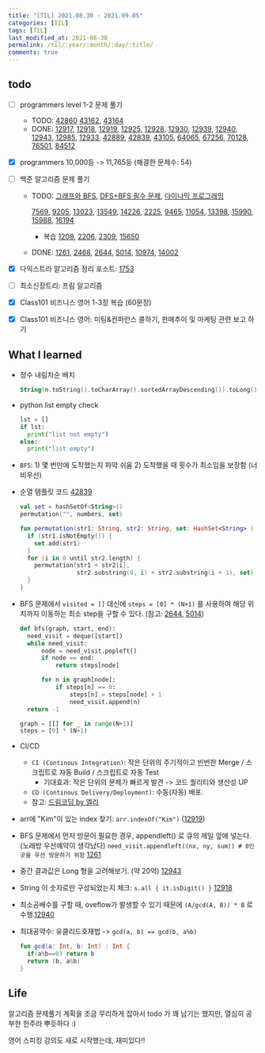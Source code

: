 ```yaml
---
title: "[TIL] 2021.08.30 - 2021.09.05"
categories: [TIL]
tags: [TIL]
last_modified_at: 2021-08-30
permalink: /til/:year/:month/:day/:title/
comments: true
---
```


## todo

- [ ] programmers level 1-2 문제 풀기

  - TODO: [42860](https://programmers.co.kr/learn/courses/30/lessons/42860) [43162](https://programmers.co.kr/learn/courses/30/lessons/43162), [43164](https://programmers.co.kr/learn/courses/30/lessons/43164)
  - DONE: [12917](https://programmers.co.kr/learn/courses/30/lessons/12917), [12918](https://programmers.co.kr/learn/courses/30/lessons/12918), [12919](https://programmers.co.kr/learn/courses/30/lessons/12919), [12925](https://programmers.co.kr/learn/courses/30/lessons/12925), [12928](https://programmers.co.kr/learn/courses/30/lessons/12928), [12930](https://programmers.co.kr/learn/courses/30/lessons/12930), [12939](https://programmers.co.kr/learn/courses/30/lessons/12939), [12940](https://programmers.co.kr/learn/courses/30/lessons/12940), [12943](https://programmers.co.kr/learn/courses/30/lessons/12943), [12985](https://programmers.co.kr/learn/courses/30/lessons/12985), [12933](https://programmers.co.kr/learn/courses/30/lessons/12933), [42889](https://programmers.co.kr/learn/courses/30/lessons/42889), [42839](https://programmers.co.kr/learn/courses/30/lessons/42839), [43105](https://programmers.co.kr/learn/courses/30/lessons/43105), [64065](https://programmers.co.kr/learn/courses/30/lessons/64065), [67256](https://programmers.co.kr/learn/courses/30/lessons/67256), [70128](https://programmers.co.kr/learn/courses/30/lessons/70128), [76501](https://programmers.co.kr/learn/courses/30/lessons/76501), [84512](https://programmers.co.kr/learn/courses/30/lessons/84512)

- [x] programmers 10,000등 -> 11,765등 (해결한 문제수: 54)

- [ ] 백준 알고리즘 문제 풀기

  - TODO: [그래프와 BFS](https://www.acmicpc.net/workbook/view/3938), [DFS+BFS 필수 문제](https://www.acmicpc.net/workbook/view/1983), [다이나믹 프로그래밍](https://www.acmicpc.net/workbook/view/3939)

    [7569](https://www.acmicpc.net/problem/7569), [9205](https://www.acmicpc.net/problem/9205), [13023](https://www.acmicpc.net/problem/13023), [13549](https://www.acmicpc.net/problem/13549), [14226](https://www.acmicpc.net/problem/14226), [2225](https://www.acmicpc.net/problem/2225), [9465](https://www.acmicpc.net/problem/9465), [11054](https://www.acmicpc.net/problem/11054), [13398](https://www.acmicpc.net/problem/13398), [15990](https://www.acmicpc.net/problem/15990), [15988](https://www.acmicpc.net/problem/15988), [16194](https://www.acmicpc.net/problem/16194)

    - 복습
      [1208](https://www.acmicpc.net/problem/1208), [2206](https://www.acmicpc.net/problem/2206), [2309](https://www.acmicpc.net/problem/2309), [15650](https://www.acmicpc.net/problem/15650)

  - DONE: [1261](https://www.acmicpc.net/problem/1261), [2468](https://www.acmicpc.net/problem/2468), [2644](https://www.acmicpc.net/problem/2644), [5014](https://www.acmicpc.net/problem/5014), [10974](https://www.acmicpc.net/problem/10974), [14002](https://www.acmicpc.net/problem/14002)

- [x] 다익스트라 알고리즘 정리 포스트: [1753](https://www.acmicpc.net/problem/1753)
- [ ] 최소신장트리: 프림 알고리즘
- [x] Class101 비즈니스 영어 1-3장 복습 (60문장)
- [x] Class101 비즈니스 영어: 미팅&컨퍼런스 콜하기, 판매추이 및 마케팅 관련 보고 하기

## What I learned

- 정수 내림차순 배치

  ```kotlin
  String(n.toString().toCharArray().sortedArrayDescending()).toLong()
  ```

- python list empty check

  ```python
  lst = []
  if lst:
    print("list not empty")
  else:
    print("list empty")
  ```

- `BFS`: 1) 몇 번만에 도착했는지 파악 쉬움 2) 도착했을 때 횟수가 최소임을 보장함 (너비우선)

- 순열 템플릿 코드 [42839](https://programmers.co.kr/learn/courses/30/lessons/42839)

  ```kotlin
  val set = hashSetOf<String>()
  permutation("", numbers, set)

  fun permutation(str1: String, str2: String, set: HashSet<String> ) {
    if (str1.isNotEmpty()) {
      set.add(str1)
    }
    for (i in 0 until str2.length) {
      permutation(str1 + str2[i],
                  str2.substring(0, i) + str2.substring(i + 1), set)
    }
  }
  ```

- BFS 문제에서 `visited = []` 대신에 `steps = [0] * (N+1)` 를 사용하여 해당 위치까지 이동하는 최소 step을 구할 수 있다. (참고: [2644](https://www.acmicpc.net/problem/2644), [5014](https://www.acmicpc.net/problem/5014))

  ```python
  def bfs(graph, start, end):
    need_visit = deque([start])
    while need_visit:
        node = need_visit.popleft()
        if node == end:
            return steps[node]

        for n in graph[node]:
            if steps[n] == 0:
                steps[n] = steps[node] + 1
                need_visit.append(n)
    return -1

  graph = [[] for _ in range(N+1)]
  steps = [0] * (N+1)
  ```

- CI/CD

  - `CI (Continous Integration)`: 작은 단위의 주기적이고 빈번한 Merge / 스크립트로 자동 Build / 스크립트로 자동 Test
    - 기대효과: 작은 단위의 문제가 빠르게 발견 -> 코드 퀄리티와 생산성 UP
  - `CD (Continous Delivery/Deployment)`: 수동(자동) 배포.
  - 참고: [드림코딩 by 엘리](https://www.youtube.com/watch?v=0Emq5FypiMM)

- arr에 "Kim"이 있는 index 찾기: `arr.indexOf("Kim")` ([12919](https://programmers.co.kr/learn/courses/30/lessons/12919))

- BFS 문제에서 먼저 방문이 필요한 경우, appendleft() 로 큐의 제일 앞에 넣는다. (노래방 우선예약이 생각났다) `need_visit.appendleft((nx, ny, sum)) # 0인 곳을 우선 방문하기 위함` [1261](https://www.acmicpc.net/problem/1261)

- 중간 결과값은 Long 형을 고려해보기. (약 20억) [12943](https://programmers.co.kr/learn/courses/30/lessons/12943)

- String 이 숫자로만 구성되었는지 체크: `s.all { it.isDigit() }` [12918](https://programmers.co.kr/learn/courses/30/lessons/12918)

- 최소공배수를 구할 때, oveflow가 발생할 수 있기 때문에 `(A/gcd(A, B)) * B` 로 수행.[12940](https://programmers.co.kr/learn/courses/30/lessons/12940)

- 최대공약수: 유클리드호재법 -> `gcd(a, b) == gcd(b, a%b)`

  ```kotlin
  fun gcd(a: Int, b: Int) : Int {
    if(a%b==0) return b
    return (b, a%b)
  }
  ```

## Life

알고리즘 문제풀기 계획을 조금 무리하게 잡아서 todo 가 꽤 남기는 했지만, 열심히 공부한 한주라 뿌듯하다 :)

영어 스피킹 강의도 새로 시작했는데, 재미있다!!
